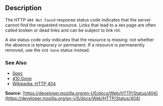 ## Description

The HTTP `404 Not Found` response status code indicates that the server cannot find the requested resource.
Links that lead to a `404` page are often called broken or dead links and can be subject to link rot.

A `404` status code only indicates that the resource is missing: not whether the absence is temporary or permanent.
If a resource is permanently removed, use the `410 Gone` status instead.

### See Also

- [Spec](https://www.rfc-editor.org/rfc/rfc9110#status.404)
- [410 Gone](https://http.cat/status/410)
- [Wikipedia: HTTP 404](https://en.wikipedia.org/wiki/HTTP_404)

**Source:** [https://developer.mozilla.org/en-US/docs/Web/HTTP/Status/404](https://developer.mozilla.org/en-US/docs/Web/HTTP/Status/404)
